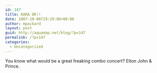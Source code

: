 ```yaml
---
id: 147
title: KARA OK!!
date: 2007-10-06T19:29:00+00:00
author: mpackard
layout: post
guid: http://aquamap.net/blog/?p=147
permalink: /?p=147
categories:
  - Uncategorized
---
```

You know what would be a great freaking combo concert? Elton John & Prince.